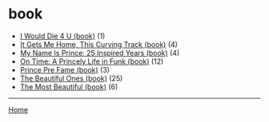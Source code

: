 # book

  * [I Would Die 4 U (book)](./book/i-would-die-4-u/) (1)
  * [It Gets Me Home, This Curving Track (book)](./book/it-gets-me-home-this-curving-track/) (4)
  * [My Name Is Prince: 25 Inspired Years (book)](./book/my-name-is-prince-25-inspired-years/) (4)
  * [On Time: A Princely Life in Funk (book)](./book/on-time-a-princely-life-in-funk/) (12)
  * [Prince Pre Fame (book)](./book/prince-pre-fame/) (3)
  * [The Beautiful Ones (book)](./book/the-beautiful-ones/) (25)
  * [The Most Beautiful (book)](./book/the-most-beautiful/) (6)

----

[Home](../)
